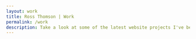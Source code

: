 ```yaml
---
layout: work
title: Ross Thomson | Work
permalink: /work
description: Take a look at some of the latest website projects I've been working on. I work on all manner of full stack projects providing both front and back end implementation - from start to finish.
---
```

